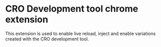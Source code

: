 # CRO Development tool chrome extension

This extension is used to enable live reload, inject and enable variations created with the CRO development tool.
